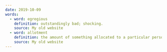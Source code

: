 ```yaml
---
date: 2019-10-09
words:
  - word: egregious
    definition: outstandingly bad; shocking.
    source: My old website
  - word: allotment
    definition: the amount of something allocated to a particular person.
    source: My old website
---
```

